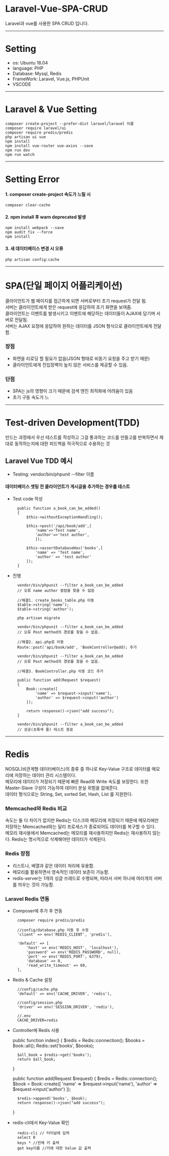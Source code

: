 # Laravel-Vue-SPA-CRUD
Laravel과 vue를 사용한 SPA CRUD 입니다.

---
# Setting
- os: Ubuntu 18.04
- language: PHP
- Database: Mysql, Redis
- FrameWork: Laravel, Vue.js, PHPUnit
- VSCODE

---
# Laravel & Vue Setting
    composer create-project --prefer-dist laravel/laravel 이름
    composer require laravel/ui
    composer require predis/predis
    php artisan ui vue
    npm install
    npm install vue-router vue-axios --save
    npm run dev
    npm run watch

---
# Setting Error
#### 1. composer create-project 속도가 느릴 시
    composer clear-cache

#### 2. npm install 후 warn deprecated 발생
    npm install webpack --save
    npm audit fix --force
    npm install

#### 3. 새 데이터베이스 변경 시 오류
    php artisan config:cache

---
# SPA(단일 페이지 어플리케이션)
클라이언트가 웹 페이지를 접근하게 되면 서버로부터 초기 request가 전달 됨.  
서버는 클라이언트에게 받은 request에 응답하여 초기 화면을 보여줌.  
클라이언트는 이벤트를 발생시키고 이벤트에 해당하는 데이터들이 AJAX에 담기며 서버로 전달됨.  
서버는 AJAX 요청에 응답하여 원하는 데이터를 JSON 형식으로 클라이언트에게 전달함.  

### 장점
- 화면을 리로딩 할 필요가 없음(JSON 형태로 비동기 요청을 주고 받기 때문)
- 클라이언트에게 진입장벽이 높지 않은 서비스를 제공할 수 있음.

### 단점
- SPA는 js의 영향이 크기 때문에 검색 엔진 최적화에 어려움이 있음
- 초기 구동 속도가 느
---
# Test-driven Development(TDD)
만드는 과정에서 우선 테스트를 작성하고 그걸 통과하는 코드를 만들고를 반복하면서 제대로 동작하는지에 대한 피드백을 적극적으로 수용하는 것

## Laravel Vue TDD 예시
- Testing: vendor/bin/phpunit --filter 이름 

#### 데이터베이스 셋팅 전 클라이언트가 게시글을 추가하는 경우를 테스트
- Test code 작성

        public function a_book_can_be_added()
        {
            $this->withoutExceptionHandling();

            $this->post('/api/book/add',[
                'name'=>'Test name',
                'author'=>'test author',
                ]);

            $this->assertDatabaseHas('books',[
                'name' => 'Test name',
                'author' => 'test author'
            ]);
        }
    
- 진행

        vendor/bin/phpunit --filter a_book_can_be_added 
        // 오류 name author 컬럼을 찾을 수 없음

        //해결1. create_books_table.php 이동
        $table->string('name');
        $table->string('author');

        php artisan migrate

        vendor/bin/phpunit --filter a_book_can_be_added 
        // 오류 Post method의 경로를 찾을 수 없음.

        //해결2. api.php로 이동
        Route::post('api/book/add', 'BookController@add); 추가

        vendor/bin/phpunit --filter a_book_can_be_added 
        // 오류 Post method의 경로를 찾을 수 없음.

        //해결3. BookController.php 이동 코드 추가
        
        public function add(Request $request)
        {
            Book::create([
                'name' => $request->input('name'),
                'author' => $request->input('author')
            ]);

            return response()->json("add success");
        }

        vendor/bin/phpunit --filter a_book_can_be_added
        // 성공(초록색 줄) 테스트 종료

---
# Redis
NOSQL(비관계형 데이터베이스)의 종류 중 하나로 Key-Value 구조로 데이터를 메모리에 저장하는 데이터 관리 시스템이다.  
메모리에 데이터가 저장되기 때문에 빠른 Read와 Write 속도를 보장한다. 또한 Master-Slave 구성이 가능하여 데이터 분실 위험을 없애준다.  
데이터 형식으로는 String, Set, sorted Set, Hash, List 를 지원한다.  

### Memcached와 Redis 비교
속도는 둘 다 차이가 없지만 Redis는 디스크와 메모리에 저장되기 때문에 메모리에만 저장하는 Memcached와는 달리 프로세스가 종료되어도 데이터를 복구할 수 있다.  
메모리 재사용에서 Memcached는 메모리를 재사용하지만 Redis는 재사용하지 않는다. Redis는 명시적으로 삭제해야만 데이터가 삭제된다.

### Redis 장점
- 리스트나, 배열과 같은 데이터 처리에 유용함.
- 메모리를 활용하면서 영속적인 데이터 보존이 가능함.
- redis-server는 1개의 싱글 쓰레드로 수행되며, 따라서 서버 하나에 여러개의 서버를 띄우는 것이 가능함.

### Laravel Redis 연동
- Composer에 추가 후 연동

        composer require predis/predis
        
        //config/database.php 이동 후 수정
        'client' => env('REDIS_CLIENT', 'predis'),

        'default' => [
            'host' => env('REDIS_HOST', 'localhost'),
            'password' => env('REDIS_PASSWORD', null),
            'port' => env('REDIS_PORT', 6379),
            'database' => 0,
            'read_write_timeout' => 60,
        ],
        
- Redis & Cache 설정

        //config/cache.php
        'default' => env('CACHE_DRIVER', 'redis'),
        
        //config/session.php
        'driver' => env('SESSION_DRIVER', 'redis'),
        
        //.env
        CACHE_DRIVER=redis
        
- Controller에 Redis 사용

    public function index()
    {
        $redis = Redis::connection();
        $books = Book::all();
        Redis::set('books', $books);

        $all_book = $redis->get('books');
        return $all_book;
    }
    
    public function add(Request $request)
    {
        $redis = Redis::connection();
        $book = Book::create([
            'name' => $request->input('name'),
            'author' => $request->input('author')
        ]);

        $redis->append('books', $book);
        return response()->json("add success");
    }
        
- redis-cli에서 Key-Value 확인

        redis-cli // 터미널에 입력
        select 0 
        keys * //전체 키 출력
        get key이름 //키에 대한 Value 값 출력
    
